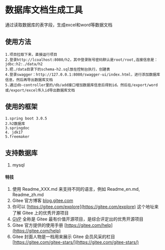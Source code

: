 # 数据库文档生成工具

通过读取数据库的表字段，生成excel和word等数据文档

使用方法
----
    1.项目拉取下来，直接运行项目
    2.登录http://lcoalhost:8080/h2，其中登录账号密码默认是root/root,连接信息是：jdbc:h2:./data/h2
    3.把./data目录下的schema-h2.sql放在控制台执行，创建表
    4.登录swagger：http://127.0.0.1:8080/swagger-ui/index.html，进行添加数据库信息，然后再导出数据库文档
    5.通过db-controller里的/db/add接口增加数据库信息后得到id。然后在/export/word或/export/excel传入id导出数据库文档

使用的框架
----
    1.spring boot 3.0.5
    2.h2数据库
    3.springdoc
    4. jdk17
    5.freemaker



支持数据库
----
1.  mysql



#### 特技

1.  使用 Readme\_XXX.md 来支持不同的语言，例如 Readme\_en.md, Readme\_zh.md
2.  Gitee 官方博客 [blog.gitee.com](https://blog.gitee.com)
3.  你可以 [https://gitee.com/explore](https://gitee.com/explore) 这个地址来了解 Gitee 上的优秀开源项目
4.  [GVP](https://gitee.com/gvp) 全称是 Gitee 最有价值开源项目，是综合评定出的优秀开源项目
5.  Gitee 官方提供的使用手册 [https://gitee.com/help](https://gitee.com/help)
6.  Gitee 封面人物是一档用来展示 Gitee 会员风采的栏目 [https://gitee.com/gitee-stars/](https://gitee.com/gitee-stars/)
